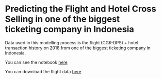 # Predicting the Flight and Hotel Cross Selling in one of the biggest ticketing company in Indonesia

Data used in this modelling process is the flight (CGK-DPS) + hotel transaction history on 2018 from one of the biggest ticketing company in Indonesia. 

You can see the notebook [here](https://github.com/louisowen6/Cross_Selling_Prediction/blob/master/cross_selling_prediction.ipynb)

You can download the flight data [here](https://drive.google.com/open?id=1n7AsVGsd996JioQpoUniGHBcwj4KPj-o)
